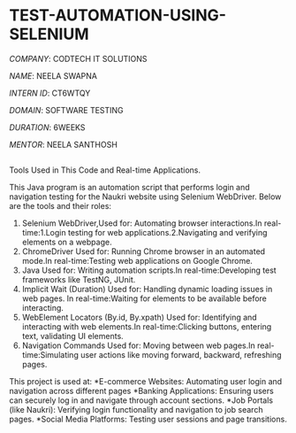# TEST-AUTOMATION-USING-SELENIUM

*COMPANY*: CODTECH IT SOLUTIONS

*NAME*: NEELA SWAPNA

*INTERN ID*: CT6WTQY

*DOMAIN*: SOFTWARE TESTING

*DURATION*: 6WEEKS

*MENTOR*: NEELA SANTHOSH

##
Tools Used in This Code and Real-time Applications.

This Java program is an automation script that performs login and navigation testing for the Naukri website using Selenium WebDriver. Below are the tools and their roles:

1. Selenium WebDriver,Used for: Automating browser interactions.In real-time:1.Login testing for web applications.2.Navigating and verifying elements on a webpage.
2. ChromeDriver
Used for: Running Chrome browser in an automated mode.In real-time:Testing web applications on Google Chrome.
3. Java
Used for: Writing automation scripts.In real-time:Developing test frameworks like TestNG, JUnit.
4. Implicit Wait (Duration)
Used for: Handling dynamic loading issues in web pages. In real-time:Waiting for elements to be available before interacting.
5. WebElement Locators (By.id, By.xpath)
Used for: Identifying and interacting with web elements.In real-time:Clicking buttons, entering text, validating UI elements.
6. Navigation Commands
Used for: Moving between web pages.In real-time:Simulating user actions like moving forward, backward, refreshing pages.

This project is used at:
*E-commerce Websites: Automating user login and navigation across different pages
*Banking Applications: Ensuring users can securely log in and navigate through account sections.
*Job Portals (like Naukri): Verifying login functionality and navigation to job search pages.
*Social Media Platforms: Testing user sessions and page transitions.
